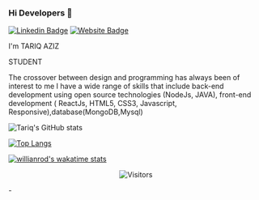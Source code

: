 ### Hi Developers 👋

[![Linkedin Badge](https://img.shields.io/badge/-TariqAziz-blue?style=flat-square&logo=Linkedin&logoColor=white&link=https://www.linkedin.com/in/tariq-aziz-0b66a216a)](https://www.linkedin.com/in/tariq-aziz-0b66a216a)
[![Website Badge](https://img.shields.io/badge/StackOverflow-TariqAziz-yellow)](https://stackoverflow.com/users/14299818/tariq-aziz)

I'm TARIQ AZIZ


STUDENT


The crossover between design and programming has always been of interest to me
I have a wide range of skills that include back-end development using open source technologies (NodeJs, JAVA), front-end development ( ReactJs, HTML5, CSS3, Javascript, Responsive),database(MongoDB,Mysql)



![Tariq's GitHub stats](https://github-readme-stats.vercel.app/api?username=tariqaziz123&count_private=true&show_icons=true&theme=gradient)

[![Top Langs](https://github-readme-stats.vercel.app/api/top-langs/?username=tariqaziz123&layout=compact&theme=gradient)](https://github.com/tariqaziz123/github-readme-stats)

[![willianrod's wakatime stats](https://github-readme-stats.vercel.app/api/wakatime?username=willianrod&theme=gradient)](https://github.com/tariqaziz123/github-readme-stats)

<p align=center>                           
  <img align=center  src="https://visitor-badge.laobi.icu/badge?page_id=tariqaziz123.tariqaziz123" alt="Visitors">                     
</p>
-
